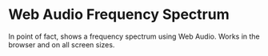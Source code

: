 # Web Audio Frequency Spectrum

In point of fact, shows a frequency spectrum using Web Audio. Works in the browser and on all screen sizes.